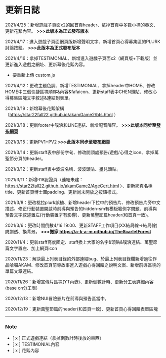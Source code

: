 # 更新日誌

2021/4/25：新增遊戲子頁面x2的回首頁header、拿掉首頁中多數小標的英文、更新花絮內容。  **>>>此版本為正式發布版本**

2021/4/17：進入遊戲子頁面網頁版新增聲明文字、新增首頁心得募集區的PLURK討論按鈕。 **>>>此版本為正式發布版本**

2021/4/16：拿掉TESTIMONIAL、新增進入遊戲子頁面x2（網頁版+下載版）並更新進入遊戲之網址、更新幕後花絮內容。

* 要重新上傳 custom.js

2021/4/12：更改主題色調、新增TESTIMONIAL、拿掉header中HOME、修改HOME中三個快捷區塊順序&內容&fafaicon、更新staff表中CHEN頭貼、修改心得募集區塊文字敘述&連結到表單。

2021/3/19：新增幕後花絮架構（https://star22fall22.github.io/akamGame2/bts.html ）

2021/3/18：更新footer中噗浪和LINE連結、新增配音陣容。 **>>>此版本同步至[發布網頁](https://a-k-a-m.github.io/TheScarletForest)**

2021/3/15：更新PV1+PV2 **>>>此版本同步至[發布網頁](https://a-k-a-m.github.io/TheScarletForest)**

2021/3/14：更新staff表中部份字句、修改開頭處預告/遊戲/心得之icon、拿掉萬聖節分頁的header。

2021/3/12：更新staff表中波波名稱、波波頭貼、墨兒頭貼。

2021/3/11：新增R18認證頁（連結未建：https://star22fall22.github.io/akamGame2/AgeCert.html ）、更新網頁名稱title、更新首頁博士圖padding、更新尚未開放之按鈕樣式。

2021/3/8：更改桃拉plurk誤植、新增header下拉中的預告片、修改預告片旁中文描述、修正行動裝置開啟時前導與預告的hidden-sm有模板範例字問題、前導與預告文字敘述置左(行動裝置才有影響)、更新萬聖節篇header(和首頁一致)。

2021/3/6：更改時間倒數4/16 19:00、更新STAFF工作項目(XX結局線->結局線)防劇透、換背景。 **>>>搬家 https://a-k-a-m.github.io/TheScarletForest**

2020/11/4：更新staff高度固定、staff換上大家的名字&頭貼&噗浪連結、萬聖節篇文字置左、加上網頁icon

2020/11/23：解決最上列表目錄的外部連結bug、於最上列表目錄欄新增過往作品哈囉AKAM、修改首頁前導故事進入遊戲心得回饋之說明文案、新增前導區塊的單篇文章連結。

2020/11/26：新增宣傳片區塊(YT內嵌)、更新倒數計時、更新分工表詳細內容(base on分工表)

2020/12/13：新增NUI冒險影片在前導與預告區當中。

2020/12/19：更新萬聖節篇的header(和首頁一致)、更新首頁心得回饋表單區塊


---

### Note

- [ x ] 正式遊戲連結（拿掉倒數計時後放的東西）
- [ x ] TESTIMONIAL內容
- [ x ] 花絮內容



